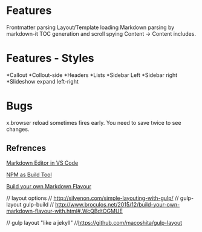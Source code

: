 
# Features

Frontmatter parsing
Layout/Template loading
Markdown parsing by markdown-it
TOC generation and scroll spying
Content -> Content includes.


# Features - Styles
*Callout
*Collout-side
*Headers
*Lists
*Sidebar Left
*Sidebar right
*Slideshow expand left-right

# Bugs
x.browser reload sometimes fires early. You need to save twice to see changes.



## Refrences
[Markdown Editor in VS Code](
http://thisdavej.com/build-an-amazing-markdown-editor-using-visual-studio-code-and-pandoc/)

[NPM as Build Tool](https://www.keithcirkel.co.uk/how-to-use-npm-as-a-build-tool/)

[Build your own Markdown Flavour](http://www.broculos.net/2015/12/build-your-own-markdown-flavour-with.html#.WcVuXNOGMUE)


// layout options
// http://silvenon.com/simple-layouting-with-gulp/
// gulp-layout gulp-build
// http://www.broculos.net/2015/12/build-your-own-markdown-flavour-with.html#.WcQBdtOGMUE

// gulp layout "like a jekyll"
//https://github.com/macoshita/gulp-layout